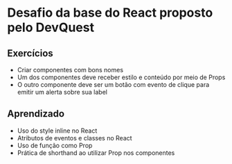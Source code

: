 # Desafio da base do React proposto pelo DevQuest

## Exercícios

- Criar componentes com bons nomes
- Um dos componentes deve receber estilo e conteúdo por meio de Props
- O outro componente deve ser um botão com evento de clique para emitir um alerta sobre sua label

## Aprendizado

- Uso do style inline no React
- Atributos de eventos e classes no React
- Uso de função como Prop
- Prática de shorthand ao utilizar Prop nos componentes
